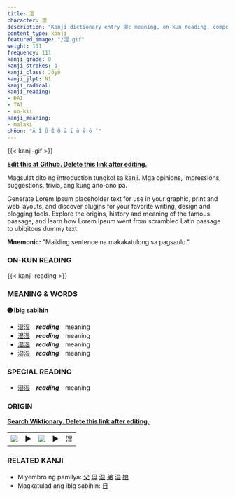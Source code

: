 ```yaml
---
title: 湿
character: 湿
description: "Kanji dictionary entry 湿: meaning, on-kun reading, compounds, origin, related kanji"
content_type: kanji
featured_image: "/湿.gif"
weight: 111
frequency: 111
kanji_grade: 0
kanji_strokes: 1
kanji_class: Jōyō
kanji_jlpt: N1
kanji_radical: 
kanji_reading: 
- DAI
- TAI
- oo-kii
kanji_meaning:
- malaki
chōon: "Ā Ī Ū Ē Ō ā ī ū ē ō ’"
---
```

[//]: # (Don't edit the line below. Kanji animated GIF code is automatically generated.)
{{< kanji-gif >}}

[//]: # (Edit below this line.)

**[Edit this at Github. Delete this link after editing.](https://github.com/tim0g/tim/tree/main/content/kanji/湿/index.md)**

Magsulat dito ng introduction tungkol sa kanji. Mga opinions, impressions, suggestions, trivia, ang kung ano-ano pa.

Generate Lorem Ipsum placeholder text for use in your graphic, print and web layouts, and discover plugins for your favorite writing, design and blogging tools. Explore the origins, history and meaning of the famous passage, and learn how Lorem Ipsum went from scrambled Latin passage to ubiqitous dummy text.
 
**Mnemonic:** "Maikling sentence na makakatulong sa pagsaulo."

### ON-KUN READING

[//]: # (Don't edit the line below. ON-KUN READING code is automatically generated.)
{{< kanji-reading >}}

### MEANING & WORDS

#### ➊ **Ibig sabihin**
  - [湿](../湿)[湿](../湿)　***reading***　meaning
  - [湿](../湿)[湿](../湿)　***reading***　meaning
  - [湿](../湿)[湿](../湿)　***reading***　meaning
  - [湿](../湿)[湿](../湿)　***reading***　meaning

### SPECIAL READING
  - [湿](../湿)[湿](../湿)　***reading***　meaning

### ORIGIN

**[Search Wiktionary. Delete this link after editing.](https://wiktionary.org/wiki/湿)**
<table class="kanji-table"><tr><td>
<img src="60px-湿-bronze.svg.png">
</td><td>▶</td><td>
<img src="60px-湿-oracle.svg.png">
</td><td>▶</td>
<td class="kanji-origin">湿</td>
</tr></table>

### RELATED KANJI
- Miyembro ng pamilya: [父](../父) [母](../母) [湿](../湿) [弟](../弟) [湿](../湿) [娘](../娘)
- Magkatulad ang ibig sabihin: [日](../日)
